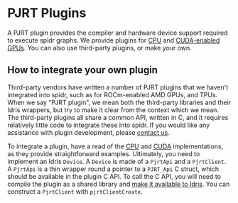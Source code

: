 # PJRT Plugins

A PJRT plugin provides the compiler and hardware device support required to execute spidr graphs. We provide plugins for [CPU](xla-cpu/README.md) and [CUDA-enabled GPUs](xla-cuda/README.md). You can also use third-party plugins, or make your own.

## How to integrate your own plugin

Third-party vendors have written a number of PJRT plugins that we haven't integrated into spidr, such as for ROCm-enabled AMD GPUs, and TPUs. When we say "PJRT plugin", we mean both the third-party libraries and their Idris wrappers, but try to make it clear from the context which we mean. The third-party plugins all share a common API, written in C, and it requires relatively little code to integrate these into spidr. If you would like any assistance with plugin development, please [contact us](../README.md#contact).

To integrate a plugin, have a read of the [CPU](xla-cpu) and [CUDA](xla-cuda) implementations, as they provide straightforward examples. Ultimately, you need to implement an Idris `Device`. A `Device` is made of a `PjrtApi` and a `PjrtClient`. A `PjrtApi` is a thin wrapper round a pointer to a `PJRT_Api` C struct, which should be available in the plugin C API. To call the C API, you will need to compile the plugin as a shared library and [make it available to Idris](https://idris2.readthedocs.io/en/latest/reference/packages.html). You can construct a `PjrtClient` with `pjrtClientCreate`.
